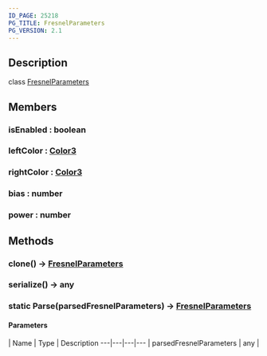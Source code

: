 ```yaml
---
ID_PAGE: 25218
PG_TITLE: FresnelParameters
PG_VERSION: 2.1
---
```

## Description

class [FresnelParameters](/classes/3.1/FresnelParameters)



## Members

### isEnabled : boolean



### leftColor : [Color3](/classes/3.1/Color3)



### rightColor : [Color3](/classes/3.1/Color3)



### bias : number



### power : number



## Methods

### clone() &rarr; [FresnelParameters](/classes/3.1/FresnelParameters)


### serialize() &rarr; any


### static Parse(parsedFresnelParameters) &rarr; [FresnelParameters](/classes/3.1/FresnelParameters)



#### Parameters
 | Name | Type | Description
---|---|---|---
 | parsedFresnelParameters | any | 

